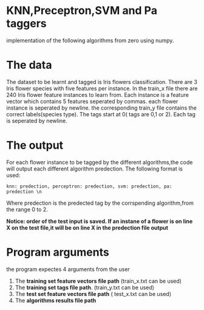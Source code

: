 # KNN,Preceptron,SVM and Pa taggers
implementation of the following algorithms from zero using numpy.

# The data

The dataset to be learnt and tagged is Iris flowers classification. There are 3 Iris flower species with five features per instance. 
In the train_x file there are 240 Iris flower feature instances to learn from. Each instance is a feature vector which contains 5 features seperated by commas. each flower instance is seperated by newline.
the corresponding train_y file contains the correct labels(species type). The tags start at 0( tags are 0,1 or 2). Each tag is seperated by newline.

# The output

For each flower instance to be tagged by the different algorithms,the code will output each different algorithm predection. The following format is used:
```
knn: predection, perceptron: predection, svm: predection, pa: predection \n
```
Where predection is the predected tag by the corrspending algorithm,from the range 0 to 2.

****Notice: order of the test input is saved. If an instane of a flower is on line X on the test file,it will be on line X in the predection file output****

# Program arguments
the program expectes 4 arguments from the user
1) The ****training set feature vectors file path****  (train_x.txt can be used) 
2) The ****training set tags file path****. (train_y.txt can be used) 
3) The ****test set feature vectors file path**** ( test_x.txt can be used)
4) The ****algorithms results file path****
